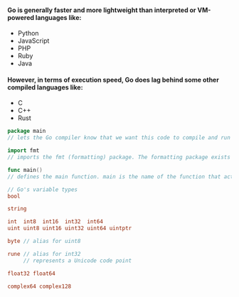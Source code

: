 #### Go is generally faster and more lightweight than interpreted or VM-powered languages like:

- Python
- JavaScript
- PHP
- Ruby
- Java

#### However, in terms of execution speed, Go does lag behind some other compiled languages like:

- C
- C++
- Rust


```go
package main 
// lets the Go compiler know that we want this code to compile and run as a standalone program, as opposed to being a library that's imported by other programs.

import fmt 
// imports the fmt (formatting) package. The formatting package exists in Go's standard library and lets us do things like print text to the console.

func main() 
// defines the main function. main is the name of the function that acts as the entry point for a Go program.
```

```go
// Go's variable types
bool

string

int  int8  int16  int32  int64
uint uint8 uint16 uint32 uint64 uintptr

byte // alias for uint8

rune // alias for int32
     // represents a Unicode code point

float32 float64

complex64 complex128

```